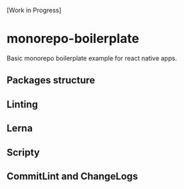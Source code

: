[Work in Progress]

# monorepo-boilerplate
Basic monorepo boilerplate example for react native apps.

## Packages structure

## Linting

## Lerna

## Scripty

## CommitLint and ChangeLogs
